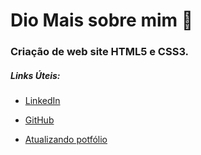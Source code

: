 # Dio Mais sobre mim 🚀 

### Criação de web site HTML5 e CSS3.

##### Links Úteis:

- [LinkedIn](https://www.linkedin.com/in/adilsonsena/)

- [GitHub](https://github.com/AdilsonSena)

- [Atualizando potfólio](Adilsonsena.github.io)
  
  
